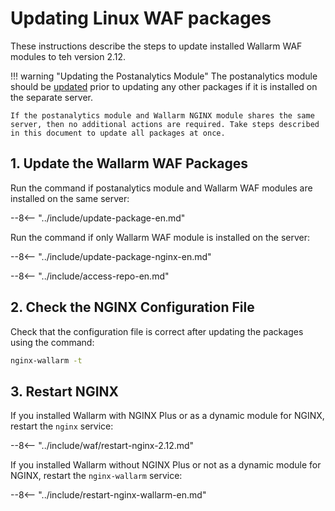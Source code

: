 [docs-postanalytics-update]:   separate-postanalytics.md

# Updating Linux WAF packages

These instructions describe the steps to update installed Wallarm WAF modules to teh version 2.12.

!!! warning "Updating the Postanalytics Module"
    The postanalytics module should be [updated][docs-postanalytics-update] prior to updating any other packages if it is installed on the separate server.
    
    If the postanalytics module and Wallarm NGINX module shares the same server, then no additional actions are required. Take steps described in this document to update all packages at once. 

## 1. Update the Wallarm WAF Packages

Run the command if postanalytics module and Wallarm WAF modules are installed on the same server:

--8<-- "../include/update-package-en.md"

Run the command if only Wallarm WAF module is installed on the server:

--8<-- "../include/update-package-nginx-en.md"

--8<-- "../include/access-repo-en.md"

## 2. Check the NGINX Configuration File

Check that the configuration file is correct after updating the packages using the command:

```bash
nginx-wallarm -t
```

## 3. Restart NGINX

If you installed Wallarm with NGINX Plus or as a dynamic module for NGINX, restart the `nginx` service:

--8<-- "../include/waf/restart-nginx-2.12.md"

If you installed Wallarm without NGINX Plus or not as a dynamic module for NGINX, restart the `nginx-wallarm` service:

--8<-- "../include/restart-nginx-wallarm-en.md"
